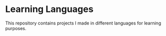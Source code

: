 # Learning Languages

This repository contains projects I made in different languages for learning purposes.
